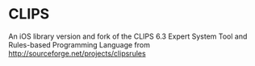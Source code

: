CLIPS
=====

An iOS library version and fork of the CLIPS 6.3 Expert System Tool and Rules-based Programming Language from http://sourceforge.net/projects/clipsrules
